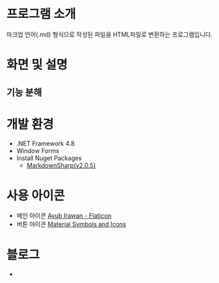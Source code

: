 # 프로그램 소개
마크업 언어(.md) 형식으로 작성된 파일을 HTML파일로 변환하는 프로그램입니다.

# 화면 및 설명
## 기능 분해

# 개발 환경
- .NET Framework 4.8
- Window Forms
- Install Nuget Packages
  - [MarkdownSharp(v2.0.5)](https://github.com/StackExchange/MarkdownSharp)

# 사용 아이콘
- 메인 아이콘 [Ayub Irawan - Flaticon](https://www.flaticon.com/kr/free-icons/)
- 버튼 아이콘 [Material Symbols and Icons](https://fonts.google.com/icons)

# 블로그
- 


